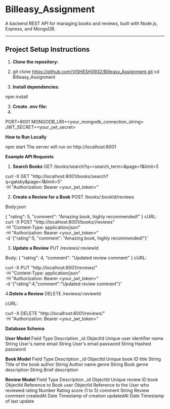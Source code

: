 # Billeasy_Assignment

A backend REST API for managing books and reviews, built with Node.js, Express, and MongoDB.

---

## Project Setup Instructions

1. **Clone the repository:**
2. 
   git clone https://github.com/VISHESH0932/Billeasy_Assignment.git
   cd Billeasy_Assignment
   
2. **Install dependencies:**

npm install

3. **Create .env file:**
4. 
PORT=8001
MONGODB_URI=<your_mongodb_connection_string>
JWT_SECRET=<your_jwt_secret>

**How to Run Locally**

npm start
The server will run on http://localhost:8001

**Example API Requests**

1. **Search Books**
GET /books/search?q=<search_term>&page=1&limit=5

curl -X GET "http://localhost:8001/books/search?q=gatsby&page=1&limit=5" \
-H "Authorization: Bearer <your_jwt_token>"

2. **Create a Review for a Book**
POST /books/:bookId/reviews

Body:json

{
  "rating": 5,
  "comment": "Amazing book, highly recommended!"
}
cURL:
curl -X POST "http://localhost:8001/books/<bookId>/reviews" \
-H "Content-Type: application/json" \
-H "Authorization: Bearer <your_jwt_token>" \
-d '{"rating":5, "comment": "Amazing book, highly recommended!"}'

3. **Update a Review**
PUT /reviews/:reviewId

Body:
{
  "rating": 4,
  "comment": "Updated review comment"
}
cURL:

curl -X PUT "http://localhost:8001/reviews/<reviewId>" \
-H "Content-Type: application/json" \
-H "Authorization: Bearer <your_jwt_token>" \
-d '{"rating":4,"comment":"Updated review comment"}'

4.**Delete a Review**
DELETE /reviews/:reviewId

cURL:

curl -X DELETE "http://localhost:8001/reviews/<reviewId>" \
-H "Authorization: Bearer <your_jwt_token>"


**Database Schema**

**User Model**
Field	Type	Description
_id	ObjectId	Unique user identifier
name	String	User's name
email	String	User's email
password	String	Hashed password

**Book Model**
Field	Type	Description
_id	ObjectId	Unique book ID
title	String	Title of the book
author	String	Author name
genre	String	Book genre
description	String	Brief description

**Review Model**
Field	Type	Description
_id	ObjectId	Unique review ID
book	ObjectId	Reference to Book
user	ObjectId	Reference to the User who reviewed
rating	Number	Rating score (1 to 5)
comment	String	Review comment
createdAt	Date	Timestamp of creation
updatedAt	Date	Timestamp of last update
